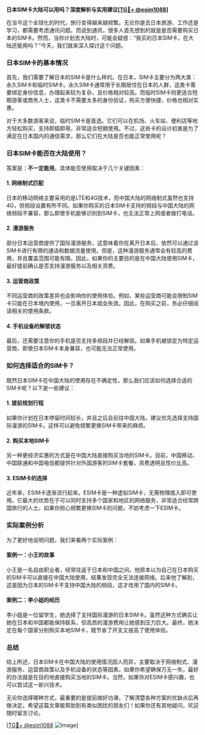 **日本SIM卡大陆可以用吗？深度解析与实用建议[[TG💪+ @esim1088](https://t.me/s/esim1088)]**

在当今这个全球化的时代，旅行变得越来越频繁。无论你是去日本旅游、工作还是学习，都需要考虑通讯问题。而说到通讯，很多人首先想到的就是是否需要购买日本的SIM卡。然而，当你计划去大陆时，可能会疑惑：“我买的日本SIM卡，在大陆还能用吗？”今天，我们就来深入探讨这个问题。

### 日本SIM卡的基本情况

首先，我们需要了解日本的SIM卡是什么样的。在日本，SIM卡主要分为两大类：永久SIM卡和临时SIM卡。永久SIM卡通常用于长期居住在日本的人群，这类卡需要绑定身份信息，办理起来较为复杂，且价格相对较高。而临时SIM卡则更适合短期游客或商务人士，这类卡不需要太多的身份验证，购买方便快捷，价格也相对实惠。

对于大多数游客来说，临时SIM卡是首选。它们可以在机场、火车站、便利店等地方轻松购买，支持即插即用，非常适合短期使用。不过，这些卡的设计初衷是为了满足在日本国内的通信需求，那么它们在大陆是否也能正常使用呢？

### 日本SIM卡能否在大陆使用？

答案是：**不一定能用**。具体能否使用取决于几个关键因素：

#### 1. **网络制式匹配**
日本的移动网络主要采用的是LTE和4G技术，而中国大陆的网络制式虽然也支持4G，但频段设置有所不同。如果你购买的日本SIM卡支持的频段与中国大陆的网络频段不兼容，那么即使手机能够识别到SIM卡，也无法正常上网或者拨打电话。

#### 2. **漫游服务**
部分日本运营商提供了国际漫游服务，这意味着你在离开日本后，依然可以通过该SIM卡进行有限的通话和数据流量使用。但是，这种漫游服务通常会有较高的费用，并且覆盖范围可能有限。因此，如果你的主要目的是在中国大陆使用SIM卡，最好提前确认是否支持漫游服务以及相关资费。

#### 3. **运营商政策**
不同运营商的政策差异也会影响你的使用体验。例如，某些运营商可能会限制SIM卡只能在日本境内使用，一旦离开日本就会失效。因此，在购买之前，务必仔细阅读相关的使用条款。

#### 4. **手机设备的解锁状态**
最后，还需要注意你的手机是否支持多频段并已经解锁。如果手机被锁定为特定运营商，即使日本SIM卡本身兼容，也可能无法正常使用。

### 如何选择适合的SIM卡？

既然日本SIM卡在中国大陆的使用存在不确定性，那么我们应该如何选择合适的SIM卡呢？以下是一些建议：

#### 1. **提前规划行程**
如果你计划在日本停留时间较长，并且之后会前往中国大陆，建议优先选择支持国际漫游的SIM卡。这样可以避免频繁更换SIM卡带来的麻烦。

#### 2. **购买本地SIM卡**
另一种更经济实惠的方式是在中国大陆直接购买当地的SIM卡。目前，中国移动、中国联通和中国电信都提供针对外国游客的SIM卡套餐，资费透明且性价比高。

#### 3. **ESIM卡的选择**
近年来，ESIM卡逐渐流行起来。ESIM卡是一种虚拟SIM卡，无需物理插入即可使用。它最大的优势在于可以同时支持多个国家和地区的网络服务，非常适合经常跨国旅行的人士。如果你担心频繁更换SIM卡的问题，不妨考虑一下ESIM卡。

### 实际案例分析

为了更好地说明问题，我们来看两个实际案例：

#### 案例一：小王的故事
小王是一名自由职业者，经常往返于日本和中国之间。他原本以为自己在日本购买的SIM卡可以直接在中国大陆使用，结果发现完全无法连接网络。后来他了解到，这是因为日本的SIM卡不支持中国大陆的频段，这才改用了国内的SIM卡。

#### 案例二：李小姐的经历
李小姐是一位留学生，她选择了支持国际漫游的日本SIM卡。虽然这种方式确实让她在日本和中国都能保持联系，但高昂的漫游费用让她感到压力巨大。最终，她决定在每个国家分别购买本地SIM卡，既节省了开支又提高了使用体验。

### 总结

综上所述，日本SIM卡在中国大陆的使用情况因人而异，主要取决于网络制式、漫游服务、运营商政策以及手机设备的状态等因素。如果你希望确保万无一失，最好的办法就是在目的地直接购买当地的SIM卡。当然，如果你对ESIM卡感兴趣，也可以尝试这一新兴技术。

无论你选择哪种方式，最重要的是提前做好功课，了解清楚各种方案的优缺点后再做决定。希望这篇文章能帮助到有类似困扰的朋友们！如果你还有其他疑问，欢迎随时留言讨论。

[[TG💪+ @esim1088](https://t.me/s/esim1088) ![Image](https://i.postimg.cc/4NQfJmqS/Snipaste-2025-05-13-00-14-12.png)]